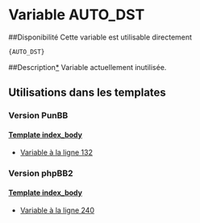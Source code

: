 # Variable AUTO_DST

##Disponibilité
Cette variable est utilisable directement

```html
{AUTO_DST}
```

##Description[*](https://fa-tvars.appspot.com/var/AUTO_DST)
Variable actuellement inutilisée.

## Utilisations dans les templates

### Version PunBB

#### [Template index_body](punbb/index_body.md#readme)
* [Variable &agrave; la ligne 132](../punbb/index_body.tpl#L132)

### Version phpBB2

#### [Template index_body](subsilver/index_body.md#readme)
* [Variable &agrave; la ligne 240](../subsilver/index_body.tpl#L240)